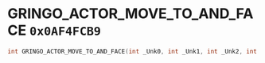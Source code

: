 # GRINGO_ACTOR_MOVE_TO_AND_FACE `0x0AF4FCB9`

```cpp
int GRINGO_ACTOR_MOVE_TO_AND_FACE(int _Unk0, int _Unk1, int _Unk2, int _Unk3, int _Unk4, int _Unk5, int _Unk6, int _Unk7, int _Unk8);
```